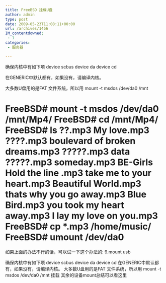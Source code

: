 ```yaml
---
title: FreeBSD 挂载U盘
author: admin
type: post
date: 2009-05-23T11:08:11+00:00
url: /archives/1466
IM_contentdowned:
 - 1
categories:
 - 服务器

---
```

确保内核中有如下项
device scbus
device da
device cd

在GENERIC中默认都有，如果没有，请编译内核。

大多数U盘用的是FAT 文件系统，所以用
mount -t msdos /dev/da0 /mnt

FreeBSD# mount -t msdos /dev/da0 /mnt/Mp4/
FreeBSD# cd /mnt/Mp4/
FreeBSD# ls
??.mp3 My love.mp3
????.mp3 boulevard of broken dreams.mp3
?????.mp3 data
?????.mp3 someday.mp3
BE-Girls Hold the line .mp3 take me to your heart.mp3
Beautiful World.mp3 thats why you go away.mp3
Blue Bird.mp3 you took my heart away.mp3
I lay my love on you.mp3
FreeBSD# cp *.mp3 /home/music/
FreeBSD# umount /dev/da0
====================================================
如果上面的办法不行的话，可以试一下这个办法的:
9.mount usb

确保内核中有如下项
device scbus
device da
device cd
在GENERIC中默认都有，如果没有，请编译内核。
大多数U盘用的是FAT 文件系统，所以用
mount -t msdos /dev/da0 /mnt
挂载
其余的设备mount总结可以看这里